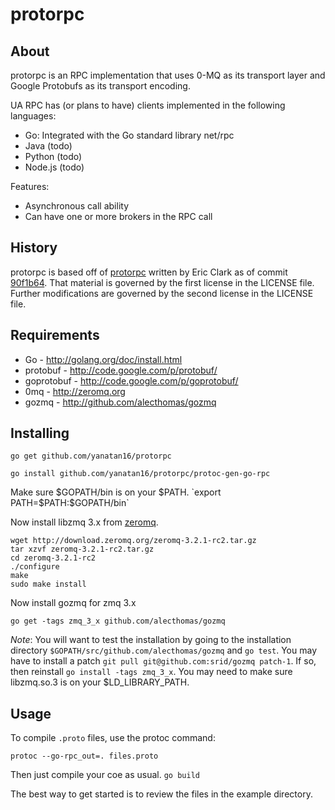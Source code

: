 # protorpc

## About

protorpc is an RPC implementation that uses 0-MQ as its transport layer and Google Protobufs as its transport encoding.

UA RPC has (or plans to have) clients implemented in the following languages:

- Go: Integrated with the Go standard library net/rpc
- Java (todo)
- Python (todo)
- Node.js (todo)

Features:

- Asynchronous call ability
- Can have one or more brokers in the RPC call

## History

protorpc is based off of [protorpc](http://github.com/eclark/protorpc) written by Eric Clark as of commit [90f1b64](http://github.com/eclark/protorpc/commit/90f1b64). That material is governed by the first license in the LICENSE file. Further modifications are governed by the second license in the LICENSE file.

## Requirements

- Go - http://golang.org/doc/install.html
- protobuf - http://code.google.com/p/protobuf/
- goprotobuf - http://code.google.com/p/goprotobuf/
- 0mq - http://zeromq.org
- gozmq - http://github.com/alecthomas/gozmq

## Installing

`go get github.com/yanatan16/protorpc`

`go install github.com/yanatan16/protorpc/protoc-gen-go-rpc`

Make sure $GOPATH/bin is on your $PATH. `export PATH=$PATH:$GOPATH/bin`

Now install libzmq 3.x from [zeromq](http://zeromq.org).

```
wget http://download.zeromq.org/zeromq-3.2.1-rc2.tar.gz
tar xzvf zeromq-3.2.1-rc2.tar.gz
cd zeromq-3.2.1-rc2
./configure
make
sudo make install
```

Now install gozmq for zmq 3.x

`go get -tags zmq_3_x github.com/alecthomas/gozmq`

_Note_: You will want to test the installation by going to the installation directory `$GOPATH/src/github.com/alecthomas/gozmq` and `go test`.  You may have to install a patch `git pull git@github.com:srid/gozmq patch-1`. If so, then reinstall `go install -tags zmq_3_x`. You may need to make sure libzmq.so.3 is on your $LD_LIBRARY_PATH.


## Usage

To compile `.proto` files, use the protoc command:

`protoc --go-rpc_out=. files.proto`

Then just compile your coe as usual. `go build`

The best way to get started is to review the files in the example
directory.
